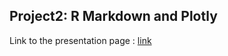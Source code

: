 ## Project2: R Markdown and Plotly
Link to the presentation page : [link](https://eranda-ihalagedara.github.io/datasciencecoursera/9.Developing%20Data%20Products/Project2/Plotly_Viz.html#1)
